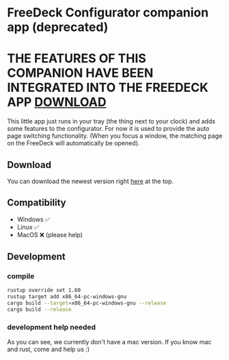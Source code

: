 # FreeDeck Configurator companion app (deprecated)

# THE FEATURES OF THIS COMPANION HAVE BEEN INTEGRATED INTO THE FREEDECK APP [DOWNLOAD](https://github.com/FreeYourStream/freedeck-configurator/releases)

This little app just runs in your tray (the thing next to your clock) and adds some features to the configurator.
For now it is used to provide the auto page switching functionality. (When you focus a window, the matching page on the FreeDeck will automatically be opened).

## Download

You can download the newest version right [here](https://github.com/FreeYourStream/freedeck-configurator-companion/releases) at the top.

## Compatibility

- Windows ✅
- Linux ✅
- MacOS ❌ (please help)

## Development

### compile

```bash
rustup override set 1.60
rustup target add x86_64-pc-windows-gnu
cargo build --target=x86_64-pc-windows-gnu --release
cargo build --release
```

### development help needed

As you can see, we currently don't have a mac version. If you know mac and rust, come and help us :)
